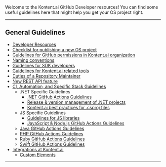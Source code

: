 Welcome to the Kontent.ai GitHub Developer resources! You can find some useful guidelines here that might help you get your OS project right.

---

## General Guidelines

- [Developer Resources](./articles/Developer-Resources.md)
- [Checklist for publishing a new OS project](./articles/Checklist-for-publishing-a-new-OS-project.md)
- [Guidelines for GitHub permissions in Kontent.ai organization](./articles/Guidelines-for-GitHub-permissions-in-Kontent-ai-organization.md)
- [Naming conventions](./articles/Naming-conventions.md)
- [Guidelines for SDK developers](./articles/Guidelines-for-SDK-developers.md)
- [Guidelines for Kontent.ai related tools](./articles/Guidelines-for-Kontent.ai-related-tools.md)
- [Duties of a Repository Maintainer](./articles/Duties-of-a-Repository-Maintainer.md)
- [New REST API feature](./articles/https://github.com/kontent-ai/.github/wiki/New-REST-API-feature.md)
- [CI, Automation, and Specific Stack Guidelines](./articles/CI-and-Automation-Guidelines.md)
    - .NET Specific Guidelines
        - [.NET GitHub Actions Guidelines](./articles/.NET-GitHub-Actions-Guidelines.md)
        - [Release & version management of .NET projects](./articles/Release-&-version-management-of-.NET-projects.md)
        - [Kontent.ai best practices for .csproj files](./articles/Kontent.ai-best-practices-for-.csproj-files.md)
    - JS Specific Guidelines
        - [Guidelines for JS libraries](./articles/Guidelines-for-js-libraries.md)
        - [JavaScript & Node.js GitHub Actions Guidelines](./articles/JavaScript-Node.js-GitHub-Actions-Guidelines.md)
    - [Java GitHub Actions Guidelines](./articles/Java-GitHub-Actions-Guidelines.md)
    - [PHP GitHub Actions Guidelines](./articles/PHP-GitHub-Actions-Guidelines.md)
    - [Ruby GitHub Actions Guidelines](./articles/Ruby-GitHub-Actions-Guidelines.md)
    - [Swift GitHub Actions Guidelines](./articles/Swift-GitHub-Actions-Guidelines.md)
- [Integrations at Kontent.ai](./articles/Integrations.md)
    - [Custom Elements](./articles/Custom-elements.md)
---
